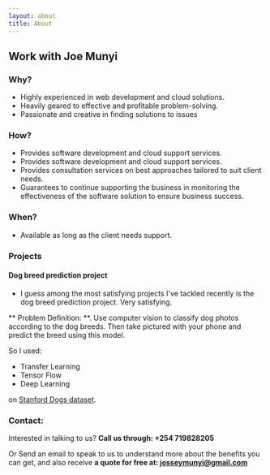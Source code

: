 ```yaml
---
layout: about
title: About
---
```

## Work with Joe Munyi
### Why?
  - Highly experienced in web development and cloud solutions.
  - Heavily geared to effective and profitable problem-solving.
  - Passionate and creative in finding solutions to issues

### How?
- Provides software development and cloud support services.
- Provides software development and cloud support services.
- Provides consultation services on best approaches tailored to suit client needs.
- Guarantees to continue supporting the business in monitoring the effectiveness
  of the software solution to ensure business success. 

### When?
- Available as long as the client needs support.

### Projects
#### Dog breed prediction project
- I guess among the most satisfying projects I've tackled recently is the dog breed prediction project. Very satisfying. 

** Problem Definition: **. Use computer vision to classify dog photos according to the dog breeds. Then take pictured with your phone and predict the breed using this model. 

So I used:
 * Transfer Learning
 * Tensor Flow
 * Deep Learning

 on [Stanford Dogs dataset](http://vision.stanford.edu/aditya86/ImageNetDogs/). 


### Contact:

Interested in talking to us? **Call us through: +254 719828205**

Or Send an email to speak to us to understand more about the benefits you can get,
and also receive **a quote for free at: josseymunyi@gmail.com**
